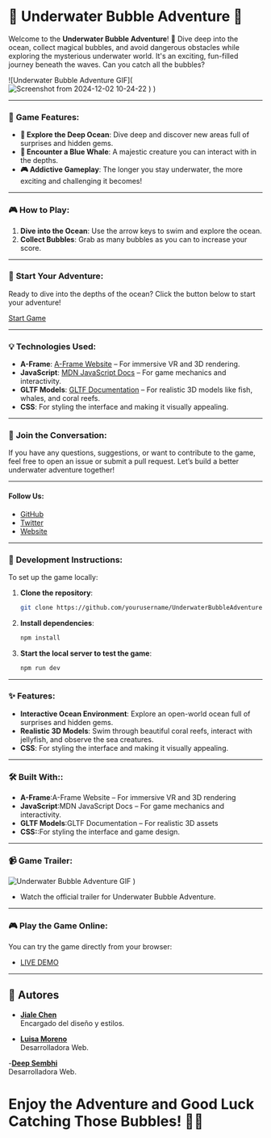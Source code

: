 # 🌊 **Underwater Bubble Adventure** 🐋

Welcome to the **Underwater Bubble Adventure**! 🌊 Dive deep into the ocean, collect magical bubbles, and avoid dangerous obstacles while exploring the mysterious underwater world. It's an exciting, fun-filled journey beneath the waves. Can you catch all the bubbles?


![Underwater Bubble Adventure GIF](![Screenshot from 2024-12-02 10-24-22](https://github.com/user-attachments/assets/247260cb-7da1-40a0-a94c-e96e1f724987)
)
)

---

### 🚀 **Game Features**:
- **🌊 Explore the Deep Ocean**: Dive deep and discover new areas full of surprises and hidden gems.
- **🐋 Encounter a Blue Whale**: A majestic creature you can interact with in the depths.
- **🎮 Addictive Gameplay**: The longer you stay underwater, the more exciting and challenging it becomes!

---

### 🎮 **How to Play**:
1. **Dive into the Ocean**: Use the arrow keys to swim and explore the ocean.
2. **Collect Bubbles**: Grab as many bubbles as you can to increase your score.


---

### 🏁 **Start Your Adventure**:
Ready to dive into the depths of the ocean? Click the button below to start your adventure!

[Start Game](https://factoriaf5-santacoloma-frontend-ti.github.io/bubble-game-ballenas/vistas/game.html)

---




### 💡 **Technologies Used**:
- **A-Frame**: [A-Frame Website](https://aframe.io) – For immersive VR and 3D rendering.
- **JavaScript**: [MDN JavaScript Docs](https://developer.mozilla.org/en-US/docs/Web/JavaScript) – For game mechanics and interactivity.
- **GLTF Models**: [GLTF Documentation](https://www.khronos.org/gltf/) – For realistic 3D models like fish, whales, and coral reefs.
- **CSS**: For styling the interface and making it visually appealing.


---

### 💬 **Join the Conversation**:
If you have any questions, suggestions, or want to contribute to the game, feel free to open an issue or submit a pull request. Let’s build a better underwater adventure together!

---

#### **Follow Us**:
- [GitHub](https://github.com/yourusername)
- [Twitter](https://twitter.com/yourhandle)
- [Website](https://yourwebsite.com)

---

### 🔧 **Development Instructions**:
To set up the game locally:

1. **Clone the repository**:
   ```bash
   git clone https://github.com/yourusername/UnderwaterBubbleAdventure.git
2. **Install dependencies**:
     ```bash
    npm install
3. **Start the local server to test the game**:
     ```bash
    npm run dev


---

### ✨   Features:
- **Interactive Ocean Environment**: Explore an open-world ocean full of surprises and hidden gems.
- **Realistic 3D Models**: Swim through beautiful coral reefs, interact with jellyfish, and observe the sea creatures.
- **CSS**: For styling the interface and making it visually appealing.



---


### 🛠️ Built With::
- **A-Frame**:A-Frame Website – For immersive VR and 3D rendering
- **JavaScript**:MDN JavaScript Docs – For game mechanics and interactivity.
- **GLTF Models**:GLTF Documentation – For realistic 3D assets
- **CSS:**:For styling the interface and game design.
---
### 📹 Game Trailer:



![Underwater Bubble Adventure GIF](![images](https://github.com/user-attachments/assets/fe922cd4-78a8-45d6-ac71-622d96c3022b)
)
)
- Watch the official trailer for Underwater Bubble Adventure.
---

### 🎮 Play the Game Online:
You can try the game directly from your browser:
- [LIVE DEMO](https://factoriaf5-santacoloma-frontend-ti.github.io/bubble-game-ballenas/)

---
## 👥 Autores
- **[Jiale Chen](https://github.com/leng-108)**  
  Encargado del diseño y estilos.
  
- **[Luisa Moreno](https://github.com/LuMorenoM)**  
  Desarrolladora Web.

-**[Deep Sembhi](https://github.com/Sembhiharsh)**  
Desarrolladora Web.

# Enjoy the Adventure and Good Luck Catching Those Bubbles! 🌊🐋


